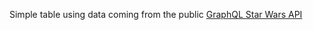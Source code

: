 Simple table using data coming from the public [GraphQL Star Wars API](https://github.com/graphql/swapi-graphql)

